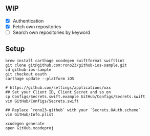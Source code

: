 ## WIP

- [x] Authentication
- [x] Fetch own repositories
- [ ] Search own repositories by keyword

## Setup

```
brew install carthage xcodegen swiftformat swiftlint
git clone git@github.com:rono23/github-ios-sample.git
cd github-ios-sample
git checkout oauth
carthage update --platform iOS

# https://github.com/settings/applications/xxx
## Set your Client ID, Client Secret and so on
cp Configs/Secrets.swift.example GitHub/Configs/Secrets.swift
vim GitHub/Configs/Secrets.swift

## Replace `rono23-github` with your `Secrets.OAuth.scheme`
vim GitHub/Info.plist

xcodegen generate
open GitHub.xcodeproj
```
